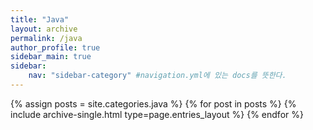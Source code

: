 ```yaml
---
title: "Java"
layout: archive
permalink: /java
author_profile: true
sidebar_main: true
sidebar:
    nav: "sidebar-category" #navigation.yml에 있는 docs를 뜻한다.
---
```


{% assign posts = site.categories.java %}
{% for post in posts %} {% include archive-single.html type=page.entries_layout %} {% endfor %}